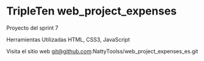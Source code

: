 # TripleTen web_project_expenses

Proyecto del sprint 7

Herramientas Utilizadas
HTML, CSS3, JavaScript

Visita el sitio web
git@github.com:NattyToolss/web_project_expenses_es.git
